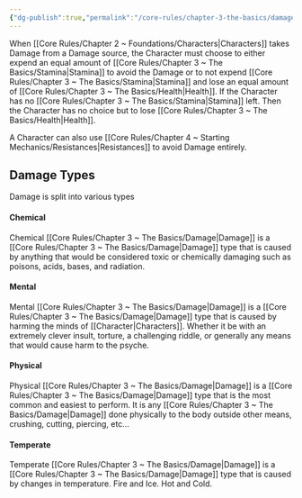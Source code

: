 ```yaml
---
{"dg-publish":true,"permalink":"/core-rules/chapter-3-the-basics/damage/"}
---
```


When [[Core Rules/Chapter 2 ~ Foundations/Characters\|Characters]] takes Damage from a Damage source, the Character must choose to either expend an equal amount of [[Core Rules/Chapter 3 ~ The Basics/Stamina\|Stamina]] to avoid the Damage or to not expend [[Core Rules/Chapter 3 ~ The Basics/Stamina\|Stamina]] and lose an equal amount of [[Core Rules/Chapter 3 ~ The Basics/Health\|Health]]. If the Character has no [[Core Rules/Chapter 3 ~ The Basics/Stamina\|Stamina]] left. Then the Character has no choice but to lose [[Core Rules/Chapter 3 ~ The Basics/Health\|Health]].

A Character can also use [[Core Rules/Chapter 4 ~ Starting Mechanics/Resistances\|Resistances]] to avoid Damage entirely.
## Damage Types
Damage is split into various types
#### Chemical
Chemical [[Core Rules/Chapter 3 ~ The Basics/Damage\|Damage]] is a [[Core Rules/Chapter 3 ~ The Basics/Damage\|Damage]] type that is caused by anything that would be considered toxic or chemically damaging such as poisons, acids, bases, and radiation.
#### Mental
Mental [[Core Rules/Chapter 3 ~ The Basics/Damage\|Damage]] is a [[Core Rules/Chapter 3 ~ The Basics/Damage\|Damage]] type that is caused by harming the minds of [[Character\|Characters]]. Whether it be with an extremely clever insult, torture, a challenging riddle, or generally any means that would cause harm to the psyche.
#### Physical
Physical [[Core Rules/Chapter 3 ~ The Basics/Damage\|Damage]] is a [[Core Rules/Chapter 3 ~ The Basics/Damage\|Damage]] type that is the most common and easiest to perform. It is any [[Core Rules/Chapter 3 ~ The Basics/Damage\|Damage]] done physically to the body outside other means, crushing, cutting, piercing, etc... 
#### Temperate
Temperate [[Core Rules/Chapter 3 ~ The Basics/Damage\|Damage]] is a [[Core Rules/Chapter 3 ~ The Basics/Damage\|Damage]] type that is caused by changes in temperature. Fire and Ice. Hot and Cold.